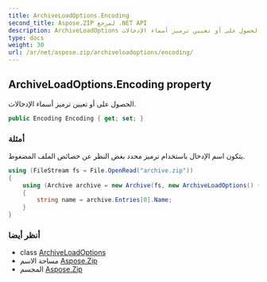 ```yaml
---
title: ArchiveLoadOptions.Encoding
second_title: Aspose.ZIP لمرجع .NET API
description: ArchiveLoadOptions ملكية. الحصول على أو تعيين ترميز أسماء الإدخالات.
type: docs
weight: 30
url: /ar/net/aspose.zip/archiveloadoptions/encoding/
---
```

## ArchiveLoadOptions.Encoding property

الحصول على أو تعيين ترميز أسماء الإدخالات.

```csharp
public Encoding Encoding { get; set; }
```

### أمثلة

يتكون اسم الإدخال باستخدام ترميز محدد بغض النظر عن خصائص الملف المضغوط.

```csharp
using (FileStream fs = File.OpenRead("archive.zip"))
{      
    using (Archive archive = new Archive(fs, new ArchiveLoadOptions() { Encoding = System.Text.Encoding.GetEncoding(932) }))
    {
        string name = archive.Entries[0].Name;
    }    
}
```

### أنظر أيضا

* class [ArchiveLoadOptions](../)
* مساحة الاسم [Aspose.Zip](../../archiveloadoptions/)
* المجسم [Aspose.Zip](../../../)


